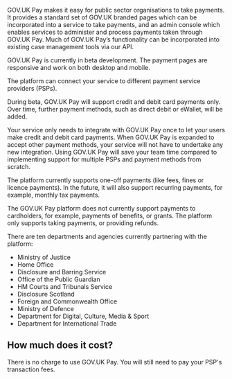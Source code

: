 GOV.UK Pay makes it easy for public sector organisations to take payments. It provides a standard set of GOV.UK branded pages which can be incorporated into a service to take payments, and an admin console which enables services to administer and process payments taken through GOV.UK Pay. Much of GOV.UK Pay’s functionality can be incorporated into existing case management tools via our API.

GOV.UK Pay is currently in beta development. The payment pages are responsive
and work on both desktop and mobile.

The platform can connect your service to different payment service providers
(PSPs).

During beta, GOV.UK Pay will support credit and debit card payments only. Over
time, further payment methods, such as direct debit or eWallet, will be added.

Your service only needs to integrate with GOV.UK Pay once to let your users
make credit and debit card payments. When GOV.UK Pay is expanded to accept
other payment methods, your service will not have to undertake any new
integration. Using GOV.UK Pay will save your team time compared to
implementing support for multiple PSPs and payment methods from scratch.

The platform currently supports one-off payments (like fees, fines or licence
payments). In the future, it will also support recurring payments, for
example, monthly tax payments.

The GOV.UK Pay platform does not currently support payments to cardholders, for example, payments of benefits, or grants. The platform only supports taking payments, or providing refunds.

There are ten departments and agencies currently partnering with the platform:

- Ministry of Justice
- Home Office
- Disclosure and Barring Service
- Office of the Public Guardian
- HM Courts and Tribunals Service
- Disclosure Scotland 
- Foreign and Commonwealth Office 
- Ministry of Defence
- Department for Digital, Culture, Media & Sport
- Department for International Trade 

## How much does it cost?

There is no charge to use GOV.UK Pay. You will still need to pay your PSP's transaction fees.
